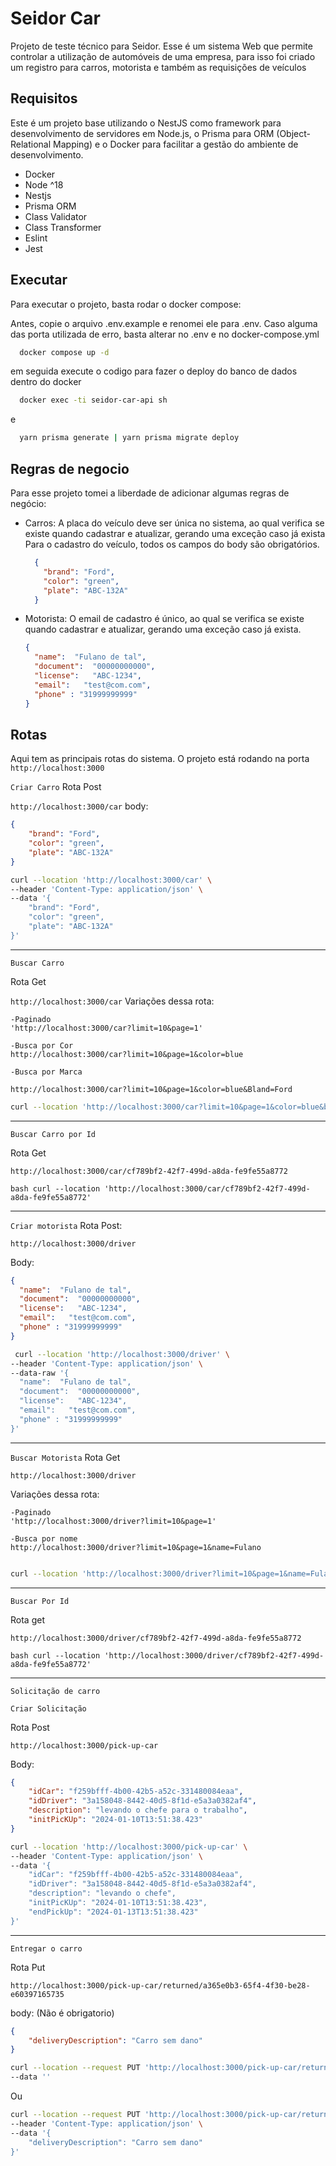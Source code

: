 # Seidor Car


Projeto de teste técnico para Seidor. Esse é um sistema Web que permite controlar a utilização
de automóveis de uma empresa, para isso foi criado um registro para carros, motorista e também as requisições de veículos

## Requisitos

Este é um projeto base utilizando o NestJS como framework para desenvolvimento de servidores em Node.js, o Prisma para ORM (Object-Relational Mapping) e o Docker para facilitar a gestão do ambiente de desenvolvimento.

- Docker
- Node ^18
- Nestjs
- Prisma ORM
- Class Validator
- Class Transformer
- Eslint
- Jest

##  Executar

Para executar o projeto, basta rodar o docker compose:

Antes, copie o arquivo .env.example e renomei ele para .env.
Caso alguma das porta utilizada de erro, basta alterar no .env e no docker-compose.yml

```bash
  docker compose up -d
```

em seguida execute o codigo para fazer o deploy do banco de dados dentro do docker

```bash
  docker exec -ti seidor-car-api sh
```
e
```bash
  yarn prisma generate | yarn prisma migrate deploy
```
## Regras de negocio

Para esse projeto tomei a liberdade de adicionar algumas regras de negócio:

- Carros:
  A placa do veículo deve ser única no sistema, ao qual verifica se existe quando cadastrar e atualizar, gerando uma exceção caso já exista
Para o cadastro do veículo, todos os campos do body são obrigatórios.
  ````json
    {
      "brand": "Ford",
      "color": "green",
      "plate": "ABC-132A"
    }
  ````

 - Motorista:
    O email de cadastro é único, ao qual se verifica se existe quando cadastrar e atualizar, gerando uma exceção caso já exista.
    ````json
    {
      "name":  "Fulano de tal",
      "document":  "00000000000",
      "license":   "ABC-1234",
      "email":   "test@com.com",
      "phone" : "31999999999"
    }
    ````
## Rotas
Aqui tem as principais rotas do sistema.
O projeto está rodando na porta ``http://localhost:3000``

``Criar Carro``
Rota Post

``http://localhost:3000/car``
body:
````json
{
    "brand": "Ford",
    "color": "green",
    "plate": "ABC-132A"
}
````
````bash
curl --location 'http://localhost:3000/car' \
--header 'Content-Type: application/json' \
--data '{
    "brand": "Ford",
    "color": "green",
    "plate": "ABC-132A"
}'
````
---
``Buscar Carro``

Rota Get

``http://localhost:3000/car``
Variações dessa rota:
```
-Paginado
'http://localhost:3000/car?limit=10&page=1'

-Busca por Cor
http://localhost:3000/car?limit=10&page=1&color=blue

-Busca por Marca

http://localhost:3000/car?limit=10&page=1&color=blue&Bland=Ford

```
````bash
curl --location 'http://localhost:3000/car?limit=10&page=1&color=blue&brand=Ford'
````
---

``Buscar Carro por Id``

Rota Get

``http://localhost:3000/car/cf789bf2-42f7-499d-a8da-fe9fe55a8772``

```bash curl --location 'http://localhost:3000/car/cf789bf2-42f7-499d-a8da-fe9fe55a8772'```

---
``Criar motorista``
Rota Post:

``http://localhost:3000/driver``

Body:
````json
{
  "name":  "Fulano de tal",
  "document":  "00000000000",
  "license":   "ABC-1234",
  "email":   "test@com.com",
  "phone" : "31999999999"
}

````

```bash
 curl --location 'http://localhost:3000/driver' \
--header 'Content-Type: application/json' \
--data-raw '{
  "name":  "Fulano de tal",
  "document":  "00000000000",
  "license":   "ABC-1234",
  "email":   "test@com.com",
  "phone" : "31999999999"
}'
 ```
---

``Buscar Motorista``
Rota Get

``http://localhost:3000/driver``

Variações dessa rota:
```
-Paginado
'http://localhost:3000/driver?limit=10&page=1'

-Busca por nome
http://localhost:3000/driver?limit=10&page=1&name=Fulano


```
````bash
curl --location 'http://localhost:3000/driver?limit=10&page=1&name=Fulano'
````
---

``Buscar Por Id``

Rota get

``http://localhost:3000/driver/cf789bf2-42f7-499d-a8da-fe9fe55a8772``

```bash curl --location 'http://localhost:3000/driver/cf789bf2-42f7-499d-a8da-fe9fe55a8772'```

---

``Solicitação de carro``

``Criar Solicitação``

Rota Post

``http://localhost:3000/pick-up-car``

Body:
````json
{
    "idCar": "f259bfff-4b00-42b5-a52c-331480084eaa",
    "idDriver": "3a158048-8442-40d5-8f1d-e5a3a0382af4",
    "description": "levando o chefe para o trabalho",
    "initPicKUp": "2024-01-10T13:51:38.423"
}
````

````bash
curl --location 'http://localhost:3000/pick-up-car' \
--header 'Content-Type: application/json' \
--data '{
    "idCar": "f259bfff-4b00-42b5-a52c-331480084eaa",
    "idDriver": "3a158048-8442-40d5-8f1d-e5a3a0382af4",
    "description": "levando o chefe",
    "initPicKUp": "2024-01-10T13:51:38.423",
    "endPickUp": "2024-01-13T13:51:38.423"
}'
````
---

``Entregar o carro``

Rota Put

``http://localhost:3000/pick-up-car/returned/a365e0b3-65f4-4f30-be28-e60397165735``

body: (Não é obrigatorio)
````json
{
    "deliveryDescription": "Carro sem dano"
}
````

````bash
curl --location --request PUT 'http://localhost:3000/pick-up-car/returned/a365e0b3-65f4-4f30-be28-e60397165735' \
--data ''
````
Ou

````bash
curl --location --request PUT 'http://localhost:3000/pick-up-car/returned/a365e0b3-65f4-4f30-be28-e60397165735' \
--header 'Content-Type: application/json' \
--data '{
    "deliveryDescription": "Carro sem dano"
}'
````
